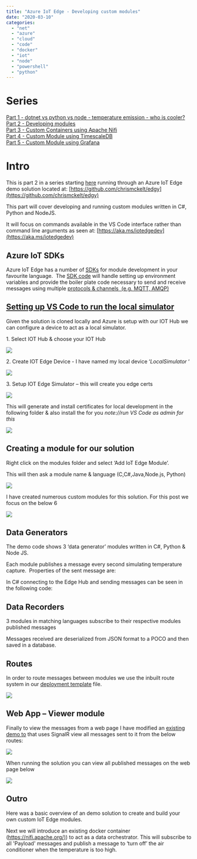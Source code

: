 ```yaml
---
title: "Azure IoT Edge - Developing custom modules"
date: "2020-03-10"
categories: 
  - "net"
  - "azure"
  - "cloud"
  - "code"
  - "docker"
  - "iot"
  - "node"
  - "powershell"
  - "python"
---
```


# Series

[Part 1 - dotnet vs python vs node - temperature emission - who is cooler?](https://dev.to/chris_mckelt/azure-iot-edge-who-is-cooler-dotnet-node-or-python-369m)  
[Part 2 - Developing modules](https://dev.to/chris_mckelt/azure-iot-edge-developing-custom-modules-df3)  
[Part 3 - Custom Containers using Apache Nifi](https://dev.to/chris_mckelt/azure-iot-edge-3rd-party-containers-3mi3)  
[Part 4 - Custom Module using TimescaleDB](https://dev.to/chris_mckelt/azure-iot-edge-using-timescaledb-on-the-edge-2ec1)  
[Part 5 - Custom Module using Grafana](https://dev.to/chris_mckelt/azure-iot-edge-using-grafana-on-the-edge-26na)

  

# Intro

This is part 2 in a series starting [here](http://blog.mckelt.com/2020/02/13/azure-iot-edge-creating-an-edge-reporting-solution/) running through an Azure IoT Edge demo solution located at: [https://github.com/chrismckelt/edgy](https://github.com/chrismckelt/edgy)

This part will cover developing and running custom modules written in C#, Python and NodeJS.

It will focus on commands available in the VS Code interface rather than command line arguments as seen at: [https://aka.ms/iotedgedev](https://aka.ms/iotedgedev)

## Azure IoT SDKs

Azure IoT Edge has a number of [SDKs](https://github.com/Azure/azure-iot-sdks) for module development in your favourite language.  The [SDK code](https://github.com/Azure/azure-iot-sdks) will handle setting up environment variables and provide the boiler plate code necessary to send and receive messages using multiple [protocols & channels  (e.g. MQTT, AMQP)](https://docs.microsoft.com/en-us/azure/iot-hub/iot-hub-devguide-protocols)

## [Setting up VS Code to run the local simulator](https://docs.microsoft.com/en-us/azure/iot-hub/iot-hub-devguide-protocols)

Given the solution is cloned locally and Azure is setup with our IOT Hub we can configure a device to act as a local simulator.

1\. Select IOT Hub & choose your IOT Hub

![](images/77226837-4390bb80-6bb6-11ea-8a88-e03f10cc02eb.png)

2\. Create IOT Edge Device - I have named my local device ‘_LocalSimulator_ ‘

![](images/77226840-4ab7c980-6bb6-11ea-8380-b0656965b968.png)

3\. Setup IOT Edge Simulator – this will create you edge certs

![](images/77226898-bd28a980-6bb6-11ea-99cb-3f5a35dce53a.png)

This will generate and install certificates for local development in the following folder & also install the for you _note://run VS Code as admin for this_

![](images/77226845-5905e580-6bb6-11ea-881e-46ca8640529b.png)

## Creating a module for our solution

Right click on the modules folder and select ‘Add IoT Edge Module’.

This will then ask a module name & language (C,C#,Java,Node.js, Python)

![](images/77226850-615e2080-6bb6-11ea-9775-f2a18775b707.png)

I have created numerous custom modules for this solution. For this post we focus on the below 6

![](images/77226855-67ec9800-6bb6-11ea-9af9-3bf33e1fbc44.png)

## Data Generators

The demo code shows 3 ‘data generator’ modules written in C#, Python & Node JS.

Each module publishes a message every second simulating temperature capture.  Properties of the sent message are:

<script src="https://gist.github.com/chrismckelt/0299fe4f6f81f7bebdb2792cec935508.js"></script>

In C# connecting to the Edge Hub and sending messages can be seen in the following code:

<script src="https://gist.github.com/chrismckelt/4a0769a626f433fb25903318b88c5311.js"></script>

## Data Recorders

3 modules in matching languages subscribe to their respective modules published messages

<script src="https://gist.github.com/chrismckelt/9b1a3923f31a657fa3a6ff9f1a9e417a.js"></script>

Messages received are deserialized from JSON format to a POCO and then saved in a database.

<script src="https://gist.github.com/chrismckelt/0fc37bda378ea94f694a2de8c1ca7a6e.js"></script>

## Routes

In order to route messages between modules we use the inbuilt route system in our [deployment template](https://github.com/chrismckelt/edgy/blob/master/deployment.debug.template.json) file.

![](images/77226859-75a21d80-6bb6-11ea-9723-f7f977688da2.png)

## Web App – Viewer module

Finally to view the messages from a web page I have modified an [existing demo to](https://github.com/Azure-Samples/iot-edge-hmi-module) that uses SignalR view all messages sent to it from the below routes:

![](images/77226864-7a66d180-6bb6-11ea-8e78-30165268a5d3.png)

When running the solution you can view all published messages on the web page below

![](images/77226868-7f2b8580-6bb6-11ea-991e-f88f499d70b7.png)

## Outro

Here was a basic overview of an demo solution to create and build your own custom IoT Edge modules.

Next we will introduce an existing docker container ([https://nifi.apache.org/)](https://nifi.apache.org/)) to act as a data orchestrator. This will subscribe to all 'Payload' messages and publish a message to ‘turn off’ the air conditioner when the temperature is too high.
